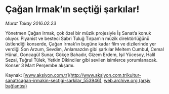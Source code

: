 # Çağan Irmak’ın seçtiği şarkılar!

*Murat Tokay 2016.02.23*

<div class="pNewsDetailMainContent ctx_content" itemprop="articleBody">
 <p>
  Yönetmen Çağan Irmak, çok özel bir müzik projesiyle İş Sanat’a konuk oluyor. Piyanist ve besteci Sabri Tuluğ Tırpan’ın müzik direktörlüğünü üstlendiği konserde, Çağan Irmak’ın bugüne kadar film ve dizilerinde yer verdiği Son Arzum, Sevdim, Anlamazdın gibi şarkılar Meltem Cumbul, Cemal Hünal, Goncagül Sunar, Gökçe Bahadır, Gizem Erdem, Işıl Yücesoy, Halil Sezai, Tuğrul Tülek, Yetkin Dikinciler gibi sevilen isimlerce yorumlanacak. Konser 3 Mart Perşembe akşamı.
 </p>
</div>


Kaynak: [www.aksiyon.com.tr](http://www.aksiyon.com.tr/kultur-sanat/cagan-irmakin-sectigi-sarkilar_553946), [web.archive.org (arşiv bağlantısı)](http://web.archive.org/web/20160226061930/http://www.aksiyon.com.tr/kultur-sanat/cagan-irmakin-sectigi-sarkilar_553946)
